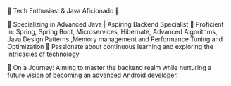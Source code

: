 
🚀 Tech Enthusiast & Java Aficionado 🌟

🔹 Specializing in Advanced Java | Aspiring Backend Specialist 🔹 Proficient in: Spring, Spring Boot, Microservices, Hibernate, Advanced Algorithms, Java Design Patterns ,Memory management and Performance Tuning and Optimization 🔹 Passionate about continuous learning and exploring the intricacies of technology

🌱 On a Journey: Aiming to master the backend realm while nurturing a future vision of becoming an advanced Android developer.
<!---
bishalraiganj/bishalraiganj is a ✨ special ✨ repository because its `README.md` (this file) appears on your GitHub profile.
You can click the Preview link to take a look at your changes.
--->
